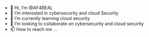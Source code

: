 - 👋 Hi, I’m @AF4REAL
- 👀 I’m interested in cybersecurity and cloud Security
- 🌱 I’m currently learning cloud security
- 💞️ I’m looking to collaborate on cybersecurity and cloud security
- 📫 How to reach me ...

<!---
AF4REAL/AF4REAL is a ✨ special ✨ repository because its `README.md` (this file) appears on your GitHub profile.
You can click the Preview link to take a look at your changes.
--->
